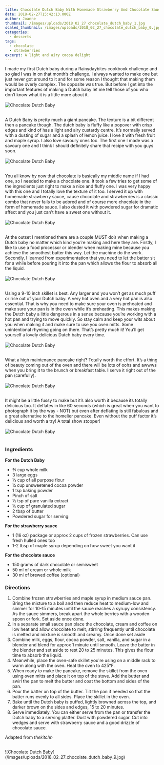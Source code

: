 ```yaml
---
title: Chocolate Dutch Baby With Homemade Strawberry And Chocolate Sauce
date: 2018-02-27T15:42:13.000Z
author: Joanne
thumbnail: /images/uploads/2018_02_27_chocolate_dutch_baby_1.jpg
scaled_thumbnail: /images/uploads/2018_02_27_chocolate_dutch_baby_0.jpg
categories:
  - desserts
tags:
  - chocolate
  - strawberries
excerpt: A light and airy cocoa delight
---
```

I made my first Dutch baby during a Rainydaybites cookbook challenge and so glad I was in on that month’s challenge. I always wanted to make one but just never got around to it and for some reason I thought that making them would be overly complex. The opposite was true. But before I get into the important features of making a Dutch baby let me tell those of you who don’t know what it is a little more about it.
</br>
</br>
![Chocolate Dutch Baby](/images/uploads/2018_02_27_chocolate_dutch_baby_2.jpg)
</br>
</br>

A Dutch Baby is pretty much a giant pancake. The texture is a bit different then a pancake though. The dutch baby is fluffy like a popover with crisp edges and kind of has a light and airy custardy centre. It’s normally served with a dusting of sugar and a splash of lemon juice. I love it with fresh fruit and maple syrup. I also love savoury ones too. The first one I made was a savoury one and I think I should definitely share that recipe with you guys soon.
</br>
</br>
![Chocolate Dutch Baby](/images/uploads/2018_02_27_chocolate_dutch_baby_3.jpg)
</br>
</br>

You all know by now that chocolate is basically my middle name if I had one, so I needed to make a chocolate one. It took a few tries to get some of the ingredients just right to make a nice and fluffy one.  I was very happy with this one and I totally love the texture of it too. I served it up with homemade strawberry sauce, cause chocolate and strawberries is a classic combo that never fails to be adored and of course more chocolate in the form of homemade sauce. I also dusted it with powdered sugar for dramatic affect and you just can’t have a sweet one without it.
</br>
</br>
![Chocolate Dutch Baby](/images/uploads/2018_02_27_chocolate_dutch_baby_4.jpg)
</br>
</br>

At the outset I mentioned there are a couple MUST do’s when making a Dutch baby no matter which kind you’re making and here they are. Firstly, I like to use a food processor or blender when making mine because you achieve the smoothest batter this way. Let the machine do the work. Secondly, I learned from experimentation that you need to let the batter sit for a while before pouring it into the pan which allows the flour to absorb all the liquid.
</br>
</br>
![Chocolate Dutch Baby](/images/uploads/2018_02_27_chocolate_dutch_baby_5.jpg)
</br>
</br>

Using a 9-10 inch skillet is best.  Any larger and you won’t get as much puff or rise out of your Dutch baby. A very hot oven and a very hot pan is also essential.  That is why you need to make sure your oven is preheated and make sure your pan is in the oven while it’s preheating. This makes making the Dutch baby a little dangerous in a sense because you’re working with a hot pan and trying to move quickly. So stay calm and keep your wits about you when making it and make sure to use you oven mitts. Some unintentional rhyming going on there. That’s pretty much it! You’ll get yourself a lovely delicious Dutch baby every time.
</br>
</br>
![Chocolate Dutch Baby](/images/uploads/2018_02_27_chocolate_dutch_baby_6.jpg)
</br>
</br>

What a high maintenance pancake right? Totally worth the effort. It’s a thing of beauty coming out of the oven and there will be lots of oohs and awwws when you bring it to the brunch or breakfast table. I serve it right out of the pan (carefully).
</br>
</br>
![Chocolate Dutch Baby](/images/uploads/2018_02_27_chocolate_dutch_baby_7.jpg)
</br>
</br>

It might be a little fussy to make but it’s also worth it because its totally delicious too. It deflates in like 60 seconds (which is great when you want to photograph it by the way - NOT) but even after deflating is still fabulous  and a great alternative to the homelier pancake.  Even without the puff factor it’s delicious and worth a try! A total show stopper!
</br>
</br>
![Chocolate Dutch Baby](/images/uploads/2018_02_27_chocolate_dutch_baby_8.jpg)
</br>
</br>

### Ingredients

**For the Dutch Baby**

* &frac34; cup whole milk 
* 3 large eggs 
* &frac13; cup of all purpose flour 
* &frac14; cup unsweetened cocoa powder 
* 1 tsp baking powder 
* Pinch of salt 
* &frac12; tsp of pure vanilla extract 
* &frac14; cup of granulated sugar 
* 2 tbsp of butter 
* Powdered sugar for serving 

**For the strawberry sauce**

* 1 (16 oz) package or approx 2 cups of frozen strawberries. Can use fresh hulled ones too
* 1-2 tbsp of maple syrup depending on how sweet you want it 

**For the chocolate sauce**

* 150 grams of dark chocolate or semisweet 
* 50 ml of cream or whole milk 
* 30 ml of brewed coffee (optional) 

### Directions

1. Combine frozen strawberries and maple syrup in medium sauce pan. Bring the mixture to a boil and then reduce heat to medium-low and simmer for 10-15 minutes until the sauce reaches a syrupy consistency. As the sauce simmers, break apart the whole berries with a wooden spoon or fork.  Set aside once done. 
2. In a separate small sauce pan place the chocolate, cream and coffee on low heat and allow chocolate to melt, stirring frequently until chocolate is melted and mixture is smooth and creamy. Once done set aside 
3. Combine milk, eggs, flour, cocoa powder, salt, vanilla, and sugar in a blender and blend for approx 1 minute until smooth. Leave the batter in the blender and set aside to rest 20 to 25 minutes. This gives the flour time to absorb the liquid.
4. Meanwhile, place the oven-safe skillet you're using on a middle rack to warm along with the oven. Heat the oven to 425°F. 
5. When ready to make the pancake, remove the skillet from the oven using oven mitts and place it on top of the stove. Add the butter and swirl the pan to melt the butter and coat the bottom and sides of the pan.
6. Pour the batter on top of the butter. Tilt the pan if needed so that the batter runs evenly to all sides. Place the skillet in the oven.
7. Bake until the Dutch baby is puffed, lightly browned across the top, and darker brown on the sides and edges, 15 to 20 minutes.
8. Serve immediately. You can either serve from the pan or transfer the Dutch baby to a serving platter. Dust with powdered sugar. Cut into wedges and serve with strawberry sauce and a good drizzle of chocolate sauce.  

Adapted from _thekitchn_

</br>
![Chocolate Dutch Baby](/images/uploads/2018_02_27_chocolate_dutch_baby_9.jpg)
